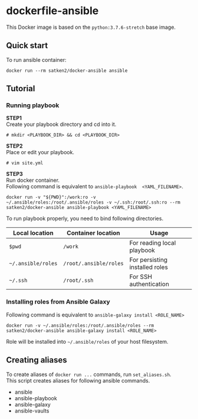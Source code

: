 # dockerfile-ansible

This Docker image is based on the `python:3.7.6-stretch` base image.

## Quick start

To run ansible container:

```
docker run --rm satken2/docker-ansible ansible
```


## Tutorial


### Running playbook

**STEP1**<br>
Create your playbook directory and cd into it.

```
# mkdir <PLAYBOOK_DIR> && cd <PLAYBOOK_DIR>
```

**STEP2**<br>
Place or edit your playbook.
```
# vim site.yml
```

**STEP3**<br>
Run docker container.<br>
Following command is equivalent to `ansible-playbook  <YAML_FILENAME>`.

```
docker run -v "${PWD}":/work:ro -v ~/.ansible/roles:/root/.ansible/roles -v ~/.ssh:/root/.ssh:ro --rm satken2/docker-ansible ansible-playbook <YAML_FILENAME>
```

To run playbook properly, you need to bind following directories.

| Local location | Container location | Usage |
|----------------|--------------------|-------|
| `$pwd`         |     `/work`        | For reading local playbook  |
| `~/.ansible/roles`| `/root/.ansible/roles` | For persisting installed roles |
|  `~/.ssh`      |    `/root/.ssh`    | For SSH authentication |





### Installing roles from Ansible Galaxy

Following command is equivalent to `ansible-galaxy install <ROLE_NAME>`<br>
```
docker run -v ~/.ansible/roles:/root/.ansible/roles --rm satken2/docker-ansible ansible-galaxy install <ROLE_NAME>
```

Role will be installed into `~/.ansible/roles` of your host filesystem.


## Creating aliases

To create aliases of `docker run ...` commands, run `set_aliases.sh`.<br>
This script creates aliases for following ansible commands.

 - ansible
 - ansible-playbook
 - ansible-galaxy
 - ansible-vaults
